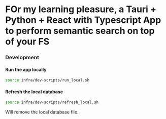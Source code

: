 # FOr my learning pleasure, a Tauri + Python + React with Typescript App to perform semantic search on top of your FS

### Development

#### Run the app locally
```bash
source infra/dev-scripts/run_local.sh
```

#### Refresh the local database
```bash
source infra/dev-scripts/refresh_local.sh
```
Will remove the local database file.

